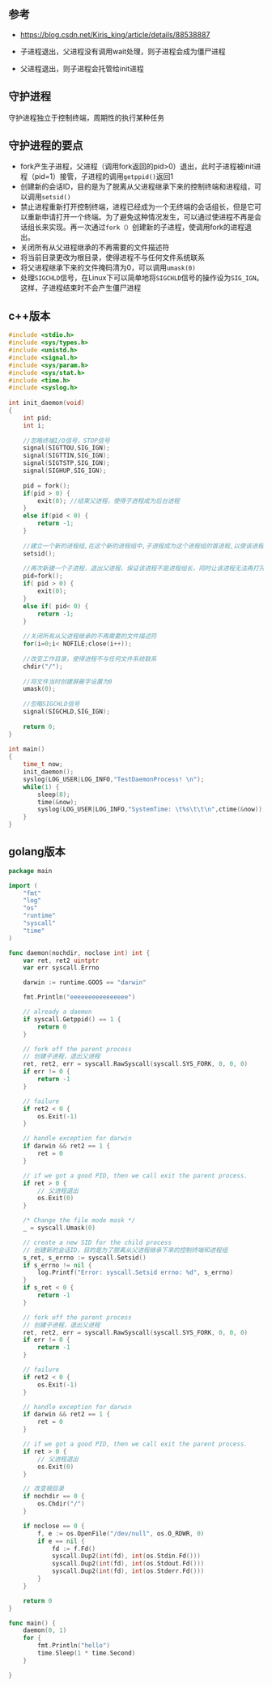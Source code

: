 ## 参考
- https://blog.csdn.net/Kiris_king/article/details/88538887

- 子进程退出，父进程没有调用wait处理，则子进程会成为僵尸进程
- 父进程退出，则子进程会托管给init进程

## 守护进程
守护进程独立于控制终端，周期性的执行某种任务

## 守护进程的要点
- fork产生子进程，父进程（调用fork返回的pid>0）退出，此时子进程被init进程（pid=1）接管，子进程的调用`getppid()`返回1
- 创建新的会话ID，目的是为了脱离从父进程继承下来的控制终端和进程组，可以调用`setsid()`
- 禁止进程重新打开控制终端，进程已经成为一个无终端的会话组长，但是它可以重新申请打开一个终端。为了避免这种情况发生，可以通过使进程不再是会话组长来实现。再一次通过`fork（）`创建新的子进程，使调用fork的进程退出。
- 关闭所有从父进程继承的不再需要的文件描述符
- 将当前目录更改为根目录，使得进程不与任何文件系统联系
- 将父进程继承下来的文件掩码清为0，可以调用`umask(0)`
- 处理`SIGCHLD`信号，在Linux下可以简单地将`SIGCHLD`信号的操作设为`SIG_IGN`。这样，子进程结束时不会产生僵尸进程

## c++版本
```cpp
#include <stdio.h>
#include <sys/types.h>
#include <unistd.h>
#include <signal.h>
#include <sys/param.h>
#include <sys/stat.h>
#include <time.h>
#include <syslog.h>
 
int init_daemon(void) 
{ 
	int pid; 
	int i; 
 
	//忽略终端I/O信号，STOP信号
	signal(SIGTTOU,SIG_IGN);
	signal(SIGTTIN,SIG_IGN);
	signal(SIGTSTP,SIG_IGN);
	signal(SIGHUP,SIG_IGN);
	
	pid = fork();
	if(pid > 0) {
		exit(0); //结束父进程，使得子进程成为后台进程
	}
	else if(pid < 0) { 
		return -1;
	}
 
	//建立一个新的进程组,在这个新的进程组中,子进程成为这个进程组的首进程,以使该进程脱离所有终端
	setsid();
 
	//再次新建一个子进程，退出父进程，保证该进程不是进程组长，同时让该进程无法再打开一个新的终端
	pid=fork();
	if( pid > 0) {
		exit(0);
	}
	else if( pid< 0) {
		return -1;
	}
 
	//关闭所有从父进程继承的不再需要的文件描述符
	for(i=0;i< NOFILE;close(i++));
 
	//改变工作目录，使得进程不与任何文件系统联系
	chdir("/");
 
	//将文件当时创建屏蔽字设置为0
	umask(0);
 
	//忽略SIGCHLD信号
	signal(SIGCHLD,SIG_IGN); 
	
	return 0;
}
 
int main() 
{ 
	time_t now;
	init_daemon();
	syslog(LOG_USER|LOG_INFO,"TestDaemonProcess! \n");
	while(1) { 
		sleep(8);
		time(&now); 
		syslog(LOG_USER|LOG_INFO,"SystemTime: \t%s\t\t\n",ctime(&now));
	} 
}
```

## golang版本
```go
package main

import (
	"fmt"
	"log"
	"os"
	"runtime"
	"syscall"
	"time"
)

func daemon(nochdir, noclose int) int {
	var ret, ret2 uintptr
	var err syscall.Errno

	darwin := runtime.GOOS == "darwin"

	fmt.Println("eeeeeeeeeeeeeeee")

	// already a daemon
	if syscall.Getppid() == 1 {
		return 0
	}

	// fork off the parent process
	// 创建子进程，退出父进程
	ret, ret2, err = syscall.RawSyscall(syscall.SYS_FORK, 0, 0, 0)
	if err != 0 {
		return -1
	}

	// failure
	if ret2 < 0 {
		os.Exit(-1)
	}

	// handle exception for darwin
	if darwin && ret2 == 1 {
		ret = 0
	}

	// if we got a good PID, then we call exit the parent process.
	if ret > 0 {
		// 父进程退出
		os.Exit(0)
	}

	/* Change the file mode mask */
	_ = syscall.Umask(0)

	// create a new SID for the child process
	// 创建新的会话ID，目的是为了脱离从父进程继承下来的控制终端和进程组
	s_ret, s_errno := syscall.Setsid()
	if s_errno != nil {
		log.Printf("Error: syscall.Setsid errno: %d", s_errno)
	}
	if s_ret < 0 {
		return -1
	}

	// fork off the parent process
	// 创建子进程，退出父进程
	ret, ret2, err = syscall.RawSyscall(syscall.SYS_FORK, 0, 0, 0)
	if err != 0 {
		return -1
	}

	// failure
	if ret2 < 0 {
		os.Exit(-1)
	}

	// handle exception for darwin
	if darwin && ret2 == 1 {
		ret = 0
	}

	// if we got a good PID, then we call exit the parent process.
	if ret > 0 {
		// 父进程退出
		os.Exit(0)
	}

	// 改变根目录
	if nochdir == 0 {
		os.Chdir("/")
	}

	if noclose == 0 {
		f, e := os.OpenFile("/dev/null", os.O_RDWR, 0)
		if e == nil {
			fd := f.Fd()
			syscall.Dup2(int(fd), int(os.Stdin.Fd()))
			syscall.Dup2(int(fd), int(os.Stdout.Fd()))
			syscall.Dup2(int(fd), int(os.Stderr.Fd()))
		}
	}

	return 0
}

func main() {
	daemon(0, 1)
	for {
		fmt.Println("hello")
		time.Sleep(1 * time.Second)
	}

}
```